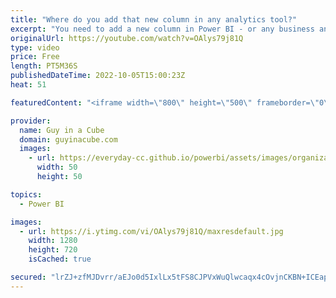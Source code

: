 ```yaml
---
title: "Where do you add that new column in any analytics tool?"
excerpt: "You need to add a new column in Power BI - or any business analytics tool. Where do you add the column? Is there a cost to that? Matthew Roche explains his thoughts on his maxim that has everyone talking!  Connect with Matthew Roche Twitter: https://twitter.com/SQLAllFather LinkedIn: https://www.linkedin.com/in/matthewroche/"
originalUrl: https://youtube.com/watch?v=OAlys79j81Q
type: video
price: Free
length: PT5M36S
publishedDateTime: 2022-10-05T15:00:23Z
heat: 51

featuredContent: "<iframe width=\"800\" height=\"500\" frameborder=\"0\" src=\"https://www.youtube.com/embed/OAlys79j81Q\" allow=\"accelerometer; autoplay; encrypted-media; gyroscope; picture-in-picture\" allowfullscreen></iframe>"

provider:
  name: Guy in a Cube
  domain: guyinacube.com
  images:
    - url: https://everyday-cc.github.io/powerbi/assets/images/organizations/guyinacube.com-50x50.jpg
      width: 50
      height: 50

topics:
  - Power BI

images:
  - url: https://i.ytimg.com/vi/OAlys79j81Q/maxresdefault.jpg
    width: 1280
    height: 720
    isCached: true

secured: "lrZJ+zfMJDvrr/aEJo0d5IxlLx5tFS8CJPVxWuQlwcaqx4cOvjnCKBN+ICEap7U0DxuMeoCHG9wCpcENbm1x0Ahontg1KSsDU35QbjBfm7sKJ8Qae+ImHRPpLN7sahj2RWuPbO9TTYvzr4+/1j2kZ3uSkejDpf0WPgaEsrZMY8AVJ3SESTjmdh1xuOxsJnnmwEXwJVpmklLkX0QaQGqPIdTfP8CcPCXzbolEY3yqVnC07HXRU9Y7G42rWTu1lDGCsTxD2xmxWxamAYrTb1tezPhxpFGAhkNXx8x9QDoDobvXvGLBSTXI/lqCJvNUn2bIJwtKf8PvW4dfmYBLvvQpGGH753fENzAoZRr8GVmoTjGO+DyZK9k+opjymUWo4tPuE9tHX1M2x41rv5k/3yYgjZQKDuF6S3uIfOy3gJZHChU=;NaGHs4uysEM9MEFWfXSZfQ=="
---
```


